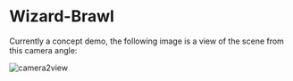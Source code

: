 # Wizard-Brawl

Currently a concept demo, the following image is a view of the scene from this camera angle:

![camera2view](https://user-images.githubusercontent.com/70992408/191669750-80c92e70-74b9-4948-8c69-a5c7f98fd967.png)

